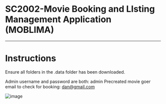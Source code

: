 
# SC2002-Movie Booking and LIsting Management Application (MOBLIMA)
-------------------------------------------------------------------

# Instructions
Ensure all folders in the .data folder has been downloaded.

Admin username and password are both: admin
Precreated movie goer email to check for booking: dan@gmail.com



![image](https://user-images.githubusercontent.com/39144132/201506237-9969ecf8-a752-41c1-bad4-68fa3fa79642.png)

